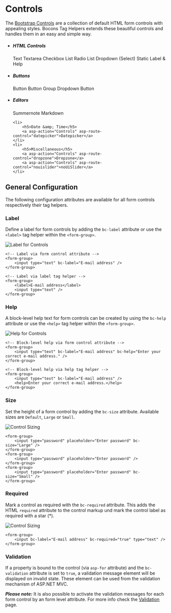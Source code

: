 # Controls

The [Bootstrap Controls](https://getbootstrap.com/docs/4.0/components/forms/#form-controls) are a collection of default HTML form controls with appealing styles. Bocons Tag Helpers extends these beautiful controls and handles them in an easy and simple way.

<ul class="categorized-view">
    <li>
        <h5>HTML Controls</h5>
        <a asp-action="Controls" asp-route-control="text">Text</a>
        <a asp-action="Controls" asp-route-control="textarea">Textarea</a>
        <a asp-action="Controls" asp-route-control="checkbox">Checkbox List</a>
        <a asp-action="Controls" asp-route-control="radio">Radio List</a>
        <a asp-action="Controls" asp-route-control="select">Dropdown (Select)</a>
        <a asp-action="Controls" asp-route-control="static">Static</a>
        <a asp-action="Controls" asp-route-control="info">Label &amp; Help</a>
    </li>
    <li>
        <h5>Buttons</h5>
        <a asp-action="Controls" asp-route-control="button">Button</a>
        <a asp-action="Controls" asp-route-control="buttongroup">Button Group</a>
        <a asp-action="Controls" asp-route-control="dbutton">Dropdown Button</a>
    </li>
    <li>
        <h5>Editors</h5>
        <a asp-action="Controls" asp-route-control="summernote">Summernote</a>
        <a asp-action="Controls" asp-route-control="markdown">Markdown</a>
    </li>

    <li>
        <h5>Date &amp; Time</h5>
        <a asp-action="Controls" asp-route-control="datepicker">Datepicker</a>
    </li>
    <li>
        <h5>Miscellaneous</h5>
        <a asp-action="Controls" asp-route-control="dropzone">Dropzone</a>
        <a asp-action="Controls" asp-route-control="nouislider">noUiSlider</a>
    </li>
</ul>

## General Configuration

The following configuration attributes are available for all form controls respectively their tag helpers.

### Label

Define a label for form controls by adding the `bc-label` attribute or use the `<label>` tag helper within the `<form-group>`.

![Label for Controls](https://raw.githubusercontent.com/brecons/bootstrap-tag-helper/master/docs/images/controls_06.PNG)

    <!-- Label via form control attribute -->
    <form-group>
        <input type="text" bc-label="E-mail address" />
    </form-group>

    <!-- Label via label tag helper -->
    <form-group>
        <label>E-mail address</label>
        <input type="text" />
    </form-group>

### Help

A block-level help text for form controls can be created by using the `bc-help` attribute or use the `<help>` tag helper within the `<form-group>`.

![Help for Controls](https://raw.githubusercontent.com/brecons/bootstrap-tag-helper/master/docs/images/controls_07.PNG)

    <!-- Block-level help via form control attribute -->
    <form-group>
        <input type="text" bc-label="E-mail address" bc-help="Enter your correct e-mail address." />
    </form-group>

    <!-- Block-level help via help tag helper -->
    <form-group>
        <input type="text" bc-label="E-mail address" />
        <help>Enter your correct e-mail address.</help>
    </form-group>

### Size

Set the height of a form control by adding the `bc-size` attribute. Available sizes are `Default`, `Large` or `Small`.

![Control Sizing](https://raw.githubusercontent.com/brecons/bootstrap-tag-helper/master/docs/images/controls_08.PNG)

    <form-group>
        <input type="password" placeholder="Enter password" bc-size="Large" />
    </form-group>
    <form-group>
        <input type="password" placeholder="Enter password" />
    </form-group>
    <form-group>
        <input type="password" placeholder="Enter password" bc-size="Small" />
    </form-group>

### Required

Mark a control as required with the `bc-required` attribute. This adds the HTML `required` attribute to the control markup und mark the control label as required with a star (*).

![Control Sizing](https://raw.githubusercontent.com/brecons/bootstrap-tag-helper/master/docs/images/controls_09.PNG)

    <form-group>
        <input bc-label="E-mail address" bc-required="true" type="text" />
    </form-group>

### Validation

If a property is bound to the control (via `asp-for` attribute) and the `bc-validation` attribute is set to `true`, a validation message element will be displayed on invalid state. These element can be used from the validation mechanism of ASP.NET MVC.

***Please note:*** It is also possible to activate the validation messages for each form control by an form level attribute. For more info check the [Validation](https://www.brecons.net/Documentation/Bocons/Validation) page.